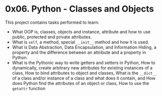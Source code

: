 # 0x06. Python - Classes and Objects
This project contains tasks performed to learn:
* What OOP is, classes, objects and instance, attribute and how to use public, protected and private attributes.
* What is `self`, a method, special `__init__` method and how it is used.
* What is Data Abstraction, Data Encapsulation, and Information Hiding, a property and the difference between an attribute and a property in Python.
* What is the Pythonic way to write getters and setters in Python, How to dynamically, create arbitrary new attributes for existing instances of a class, How to bind attributes to object and classes, What is the `__dict__` of a class and/or instance of a class and what does it contain, and How does Python find the attributes of an object or class, How to use the `getattr` function
